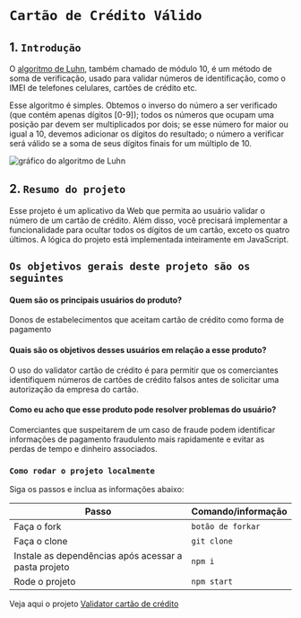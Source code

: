 # `Cartão de Crédito Válido`


## 1. `Introdução`

O [algoritmo de Luhn](https://en.wikipedia.org/wiki/Luhn_algorithm), também
chamado de módulo 10, é um método de soma de verificação, usado para validar
números de identificação, como o IMEI de telefones celulares, cartões de crédito
etc.

Esse algoritmo é simples. Obtemos o inverso do número a ser verificado (que
contém apenas dígitos [0-9]); todos os números que ocupam uma posição par devem
ser multiplicados por dois; se esse número for maior ou igual a 10, devemos
adicionar os dígitos do resultado; o número a verificar será válido se a soma de
seus dígitos finais for um múltiplo de 10.

![gráfico do algoritmo de
Luhn](https://www.101computing.net/wp/wp-content/uploads/Luhn-Algorithm.png)

## 2. `Resumo do projeto`

Esse projeto é um aplicativo da Web que permita ao usuário
validar o número de um cartão de crédito.  Além disso, você precisará
implementar a funcionalidade para ocultar todos os dígitos de um cartão, exceto
os quatro últimos.
A lógica do projeto está implementada inteiramente em JavaScript.


## `Os objetivos gerais deste projeto são os seguintes`

#### Quem são os principais usuários do produto?
Donos de estabelecimentos que aceitam cartão de crédito como forma de pagamento

#### Quais são os objetivos desses usuários em relação a esse produto?
O uso do validator cartão de crédito é para permitir que os comerciantes identifiquem números de cartões de crédito falsos antes de solicitar uma autorização da empresa do cartão. 

#### Como eu acho que esse produto pode resolver problemas do usuário?
Comerciantes que suspeitarem de um caso de fraude podem identificar informações de pagamento fraudulento mais rapidamente e evitar as perdas de tempo e dinheiro associados.

### `Como rodar o projeto localmente`

Siga os passos e inclua as informações abaixo:

| Passo                       | Comando/informação |
| --------------------------- | ------------------ |
| Faça o fork                 | `botão de forkar`  |
| Faça o clone                | `git clone`        |
| Instale as dependências após acessar a pasta projeto    | `npm i`            |
| Rode o projeto              | `npm start`       |

Veja aqui o projeto [Validator cartão de crédito](https://daianedosanjos.github.io/card-validation/src)
